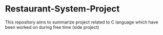 # Restaurant-System-Project
This repository aims to summarize project related to C language which have been worked on during free time (side project)
